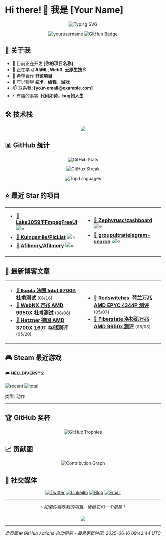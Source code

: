 # Hi there! 👋 我是 [Your Name]

<p align="center">
  <img src="https://readme-typing-svg.herokuapp.com?font=Fira+Code&pause=1000&color=36BCF7&center=true&vCenter=true&width=435&lines=全栈开发者;开源爱好者;终身学习者;代码改变世界" alt="Typing SVG" />
</p>

<p align="center">
  <img src="https://komarev.com/ghpvc/?username=yourusername&label=Profile%20views&color=0e75b6&style=flat" alt="yourusername" />
  <img src="https://img.shields.io/github/followers/yourusername?label=Followers&style=social" alt="GitHub Badge">
</p>

## 🚀 关于我

- 🔭 目前正在开发 **[你的项目名称]**
- 🌱 正在学习 **AI/ML, Web3, 云原生技术**
- 👯 希望合作 **开源项目**
- 💬 可以聊聊 **技术、编程、游戏**
- 📫 联系我: **[your-email@example.com]**
- ⚡ 有趣的事实: **代码如诗，bug如人生**

## 🛠️ 技术栈

<p align="center">
  <img src="https://skillicons.dev/icons?i=python,javascript,typescript,react,vue,nodejs,docker,kubernetes,aws,gcp,linux,git,vscode,figma" />
</p>

## 📊 GitHub 统计

<p align="center">
  <img src="https://github-readme-stats.vercel.app/api?username=yourusername&show_icons=true&theme=tokyonight&hide_border=true" alt="GitHub Stats" />
</p>

<p align="center">
  <img src="https://github-readme-streak-stats.herokuapp.com/?user=yourusername&theme=tokyonight&hide_border=true" alt="GitHub Streak" />
</p>

<p align="center">
  <img src="https://github-readme-stats.vercel.app/api/top-langs/?username=yourusername&layout=compact&theme=tokyonight&hide_border=true" alt="Top Languages" />
</p>

## ⭐ 最近 Star 的项目

<!-- GITHUB_STARS:START -->

<table>
<tr>
<td width="50%">

<ul>
<li><a href="https://github.com/Lake1059/FFmpegFreeUI" target="_blank">📄 <strong>Lake1059/FFmpegFreeUI</strong></a> <img src="https://img.shields.io/github/stars/Lake1059/FFmpegFreeUI?style=flat&color=yellow" alt="⭐"/></li>
<li><a href="https://github.com/Kuingsmile/PicList" target="_blank">🔷 <strong>Kuingsmile/PicList</strong></a> <img src="https://img.shields.io/github/stars/Kuingsmile/PicList?style=flat&color=yellow" alt="⭐"/></li>
<li><a href="https://github.com/Afilmory/Afilmory" target="_blank">🔷 <strong>Afilmory/Afilmory</strong></a> <img src="https://img.shields.io/github/stars/Afilmory/Afilmory?style=flat&color=yellow" alt="⭐"/></li>
</ul>

</td>
<td width="50%">

<ul>
<li><a href="https://github.com/Zephyruso/zashboard" target="_blank">💚 <strong>Zephyruso/zashboard</strong></a> <img src="https://img.shields.io/github/stars/Zephyruso/zashboard?style=flat&color=yellow" alt="⭐"/></li>
<li><a href="https://github.com/groupultra/telegram-search" target="_blank">🔷 <strong>groupultra/telegram-search</strong></a> <img src="https://img.shields.io/github/stars/groupultra/telegram-search?style=flat&color=yellow" alt="⭐"/></li>
</ul>

</td>
</tr>
</table>
<!-- GITHUB_STARS:END -->

## 📝 最新博客文章

<!-- BLOG_POSTS:START -->

<table>
<tr>
<td width="50%">

<ul>
<li><a href="https://catcat.blog/ikoula-fr-intel-9700k-benchmark.html" target="_blank">📝 <strong>Ikoula 法国 Intel 9700K 杜甫测试</strong></a> <small>(06/16)</small></li>
<li><a href="https://catcat.blog/webnx-10g-amd-9950x-benchmark.html" target="_blank">📝 <strong>WebNX 万兆 AMD 9950X 杜甫测试</strong></a> <small>(06/08)</small></li>
<li><a href="https://catcat.blog/hetzner-de-amd-3700x-160t-hdd.html" target="_blank">📝 <strong>Hetzner 德国 AMD 3700X 160T 存储测评</strong></a> <small>(05/20)</small></li>
</ul>

</td>
<td width="50%">

<ul>
<li><a href="https://catcat.blog/redswitches-ams-amd-epyc-4344p-benchmark.html" target="_blank">📝 <strong>Redswitches  荷兰万兆 AMD EPYC 4344P 测评</strong></a> <small>(05/07)</small></li>
<li><a href="https://catcat.blog/fiberstate-10g-amd-9950x-benchmark-la.html" target="_blank">📝 <strong>Fiberstate 洛杉矶万兆 AMD 9950x 测评</strong></a> <small>(05/06)</small></li>
</ul>

</td>
</tr>
</table>
<!-- BLOG_POSTS:END -->

## 🎮 Steam 最近游戏

<!-- STEAM_GAMES:START -->
<div align="left">
  <h4>
    <a href="https://store.steampowered.com/app/553850/" target="_blank">
      🎮 HELLDIVERS™ 2
    </a>
  </h4>
  <p>
    <img src="https://img.shields.io/badge/最近2周-26.9小时-blue?style=flat-square" alt="recent">
    <img src="https://img.shields.io/badge/总时长-40.8小时-green?style=flat-square" alt="total">
  </p>
  <p>类型: 动作</p>
</div>

---
<!-- STEAM_GAMES:END -->

## 🏆 GitHub 奖杯

<p align="center">
  <img src="https://github-profile-trophy.vercel.app/?username=yourusername&theme=onedark&no-frame=true&row=2&column=3" alt="GitHub Trophies" />
</p>

## 📈 贡献图

<p align="center">
  <img src="https://github-readme-activity-graph.vercel.app/graph?username=yourusername&theme=tokyo-night&hide_border=true" alt="Contribution Graph" />
</p>

## 🔗 社交媒体

<p align="center">
  <a href="https://twitter.com/yourusername"><img src="https://img.shields.io/badge/Twitter-1DA1F2?style=for-the-badge&logo=twitter&logoColor=white" alt="Twitter"></a>
  <a href="https://linkedin.com/in/yourusername"><img src="https://img.shields.io/badge/LinkedIn-0077B5?style=for-the-badge&logo=linkedin&logoColor=white" alt="LinkedIn"></a>
  <a href="https://yourblog.com"><img src="https://img.shields.io/badge/Blog-FF5722?style=for-the-badge&logo=blogger&logoColor=white" alt="Blog"></a>
  <a href="mailto:your-email@example.com"><img src="https://img.shields.io/badge/Email-D14836?style=for-the-badge&logo=gmail&logoColor=white" alt="Email"></a>
</p>

---

<p align="center">
  <i>⭐️ 如果你喜欢我的项目，请给它们一个星星！</i>
</p>

<p align="center">
  <img src="https://capsule-render.vercel.app/api?type=waving&color=gradient&height=60&section=footer" />
</p>

---
*此页面由 GitHub Actions 自动更新 - 最后更新时间: <!-- UPDATE_TIME:START -->2025-06-16 09:42:44 UTC<!-- UPDATE_TIME:END -->* 
